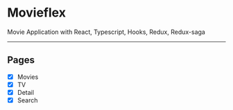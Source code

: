# Movieflex

Movie Application with React, Typescript, Hooks, Redux, Redux-saga

---

## Pages

- [x] Movies
- [x] TV
- [x] Detail
- [x] Search
